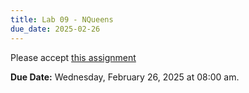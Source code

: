 ```yaml
---
title: Lab 09 - NQueens
due_date: 2025-02-26
---
```



Please accept [this assignment]()

**Due Date:** Wednesday, February 26, 2025 at 08:00 am.
